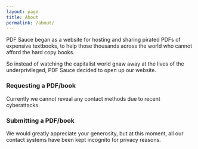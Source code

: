 ```yaml
---
layout: page
title: About
permalink: /about/
---
```


PDF Sauce began as a website for hosting and sharing pirated PDFs of expensive textbooks, to help those thousands across the world who cannot afford the hard copy books.

So instead of watching the capitalist world gnaw away at the lives of the underprivileged, PDF Sauce decided to open up our website.

### Requesting a PDF/book

Currently we cannot reveal any contact methods due to recent cyberattacks.

### Submitting a PDF/book

We would greatly appreciate your generosity, but at this moment, all our contact systems have been kept incognito for privacy reasons.
